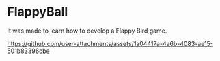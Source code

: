 # FlappyBall
It was made to learn how to develop a Flappy Bird game.

https://github.com/user-attachments/assets/1a04417a-4a6b-4083-ae15-501b83396cbe
